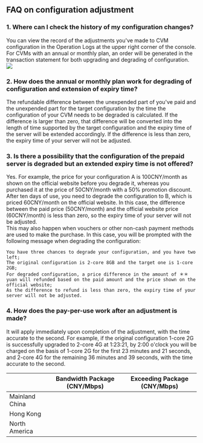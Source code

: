 ## FAQ on configuration adjustment
### 1. Where can I check the history of my configuration changes? 
You can view the record of the adjustments you've made to CVM configuration in the Operation Logs at the upper right corner of the console. For CVMs with an annual or monthly plan, an order will be generated in the transaction statement for both upgrading and degrading of configuration.
![](//mccdn.qcloud.com/static/img/b759463ebe8f1e988902456f2aed07c8/image.png)

### 2. How does the annual or monthly plan work for degrading of configuration and extension of expiry time? 
The refundable difference between the unexpended part of you've paid and the unexpended part for the target configuration by the time the configuration of your CVM needs to be degraded is calculated. If the difference is larger than zero, that difference will be converted into the length of time supported by the target configuration and the expiry time of the server will be extended accordingly. If the difference is less than zero, the expiry time of your server will not be adjusted.

### 3. Is there a possibility that the configuration of the prepaid server is degraded but an extended expiry time is not offered? 
Yes. 
For example, the price for your configuration A is 100CNY/month as shown on the official website before you degrade it, whereas you purchased it at the price of 50CNY/month with a 50% promotion discount. After ten days of use, you need to degrade the configuration to B, which is priced 60CNY/month on the official website. In this case, the difference between the paid price (50CNY/month) and the official website price (60CNY/month) is less than zero, so the expiry time of your server will not be adjusted.  
This may also happen when vouchers or other non-cash payment methods are used to make the purchase. In this case, you will be prompted with the following message when degrading the configuration:

```
You have three chances to degrade your configuration, and you have two left; 
The original configuration is 2-core 8GB and the target one is 1-core 2GB; 
For degraded configuration, a price difference in the amount of ＊＊ yuan will refunded based on the paid amount and the price shown on the official website; 
As the difference to refund is less than zero, the expiry time of your server will not be adjusted.
```

### 4. How does the pay-per-use work after an adjustment is made? 
It will apply immediately upon completion of the adjustment, with the time accurate to the second. 
For example, if the original configuration 1-core 2G is successfully upgraded to 2-core 4G at 1:23:21, by 2:00 o'clock you will be charged on the basis of 1-core 2G for the first 23 minutes and 21 seconds, and 2-core 4G for the remaining 36 minutes and 39 seconds, with the time accurate to the second.



| | Bandwidth Package (CNY/Mbps) |Exceeding Package (CNY/Mbps) |
| --------- | --------- | --------- |
| Mainland China |  |  |
| Hong Kong |  |  |
| North America |  |  |